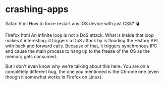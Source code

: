 # crashing-apps

Safari html
How to force restart any iOS device with just CSS? 💣

Firefox html
An infinite loop is not a DoS attack. What is inside that loop makes it interesting: it triggers a DoS attack by is flooding the History API with back and forward calls. Because of that, it triggers synchronous IPC and cause the main process to hang up to the freeze of the OS as the memory gets consumed.

But I don't even know why we're talking about this here. You are on a completely different bug, the one you mentioned is the Chrome one (even though it somewhat works in Firefox on Linux).
